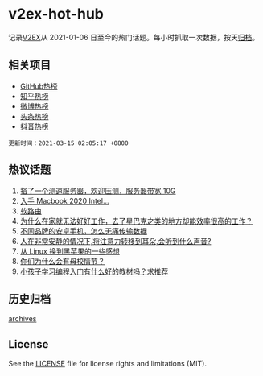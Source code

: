# v2ex-hot-hub

 记录[V2EX](https://www.v2ex.com/)从 2021-01-06 日至今的热门话题。每小时抓取一次数据，按天[归档](archives)。
 
 ## 相关项目

- [GitHub热榜](https://github.com/lonnyzhang423/github-hot-hub)
- [知乎热榜](https://github.com/lonnyzhang423/zhihu-hot-hub)
- [微博热榜](https://github.com/lonnyzhang423/weibo-hot-hub)
- [头条热榜](https://github.com/lonnyzhang423/toutiao-hot-hub)
- [抖音热榜](https://github.com/lonnyzhang423/douyin-hot-hub)


 `更新时间：2021-03-15 02:05:17 +0800`

## 热议话题

1. [搭了一个测速服务器，欢迎压测，服务器带宽 10G](https://www.v2ex.com/t/761503)
1. [入手 Macbook 2020 Intel...](https://www.v2ex.com/t/761488)
1. [软路由](https://www.v2ex.com/t/761443)
1. [为什么在家就无法好好工作，去了星巴克之类的地方却能效率很高的工作？](https://www.v2ex.com/t/761445)
1. [不同品牌的安卓手机，怎么无痛传输数据](https://www.v2ex.com/t/761471)
1. [人在非常安静的情况下,将注意力转移到耳朵,会听到什么声音?](https://www.v2ex.com/t/761549)
1. [从 Linux 换到黑苹果的一些感想](https://www.v2ex.com/t/761527)
1. [你们为什么会有母校情节？](https://www.v2ex.com/t/761595)
1. [小孩子学习编程入门有什么好的教材吗？求推荐](https://www.v2ex.com/t/761438)

## 历史归档

[archives](archives)

## License

See the [LICENSE](LICENSE) file for license rights and limitations (MIT).
